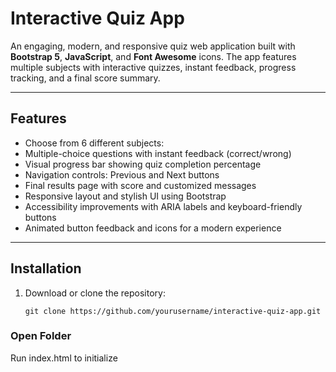 # Interactive Quiz App

An engaging, modern, and responsive quiz web application built with **Bootstrap 5**, **JavaScript**, and **Font Awesome** icons. The app features multiple subjects with interactive quizzes, instant feedback, progress tracking, and a final score summary.

---

## Features

- Choose from 6 different subjects:
- Multiple-choice questions with instant feedback (correct/wrong)
- Visual progress bar showing quiz completion percentage
- Navigation controls: Previous and Next buttons
- Final results page with score and customized messages
- Responsive layout and stylish UI using Bootstrap
- Accessibility improvements with ARIA labels and keyboard-friendly buttons
- Animated button feedback and icons for a modern experience

---

## Installation

1. Download or clone the repository:

   ```
   git clone https://github.com/yourusername/interactive-quiz-app.git

   ```
### Open Folder

Run index.html to initialize 
